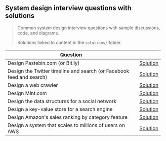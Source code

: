 ## System design interview questions with solutions

> Common system design interview questions with sample discussions, code, and diagrams.
>
> Solutions linked to content in the `solutions/` folder.

| Question | |
|---|---|
| Design Pastebin.com (or Bit.ly) | [Solution](pastebin/README.md) |
| Design the Twitter timeline and search (or Facebook feed and search) | [Solution](twitter/README.md) |
| Design a web crawler | [Solution](web_crawler/README.md) |
| Design Mint.com | [Solution](mint/README.md) |
| Design the data structures for a social network | [Solution](social_graph/README.md) |
| Design a key-value store for a search engine | [Solution](query_cache/README.md) |
| Design Amazon's sales ranking by category feature | [Solution](sales_rank/README.md) |
| Design a system that scales to millions of users on AWS | [Solution](scaling_aws/README.md) |
